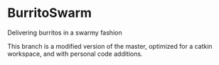 # BurritoSwarm
Delivering burritos in a swarmy fashion

This branch is a modified version of the master, optimized for a catkin workspace, and with personal code additions.
